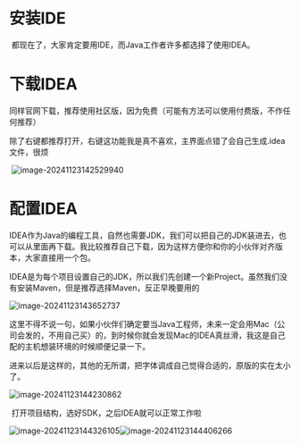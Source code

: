 # 安装IDE

​	都现在了，大家肯定要用IDE，而Java工作者许多都选择了使用IDEA。

# 下载IDEA

​	同样官网下载，推荐使用社区版，因为免费（可能有方法可以使用付费版，不作任何推荐）

​	除了右键都推荐打开，右键这功能我是真不喜欢，主界面点错了会自己生成.idea文件，很烦

​	![image-20241123142529940](C:\Users\76497\AppData\Roaming\Typora\typora-user-images\image-20241123142529940.png)



# 配置IDEA

​	IDEA作为Java的编程工具，自然也需要JDK，我们可以把自己的JDK装进去，也可以从里面再下载。我比较推荐自己下载，因为这样方便你和你的小伙伴对齐版本，大家直接用一个包。

​	IDEA是为每个项目设置自己的JDK，所以我们先创建一个新Project。虽然我们没有安装Maven，但是推荐选择Maven，反正早晚要用的

![image-20241123143652737](C:\Users\76497\AppData\Roaming\Typora\typora-user-images\image-20241123143652737.png)

​	这里不得不说一句，如果小伙伴们确定要当Java工程师，未来一定会用Mac（公司会发的，不用自己买）的，到时候你就会发现Mac的IDEA真丝滑，我这是自己配的主机想装环境的时候顺便记录一下。

​	进来以后是这样的，其他的无所谓，把字体调成自己觉得合适的，原版的实在太小了。

![image-20241123144230862](C:\Users\76497\AppData\Roaming\Typora\typora-user-images\image-20241123144230862.png)

​	打开项目结构，选好SDK，之后IDEA就可以正常工作啦

![image-20241123144326105](C:\Users\76497\AppData\Roaming\Typora\typora-user-images\image-20241123144326105.png)![image-20241123144406266](C:\Users\76497\AppData\Roaming\Typora\typora-user-images\image-20241123144406266.png)